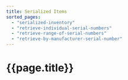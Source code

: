 ```yaml
---
title: Serialized Items
sorted_pages:
  - "serialized-inventory"
  - "retrieve-individual-serial-numbers"
  - "retrieve-range-of-serial-numbers"
  - "retrieve-by-manufacturer-serial-number"
---
```

# {{page.title}}
